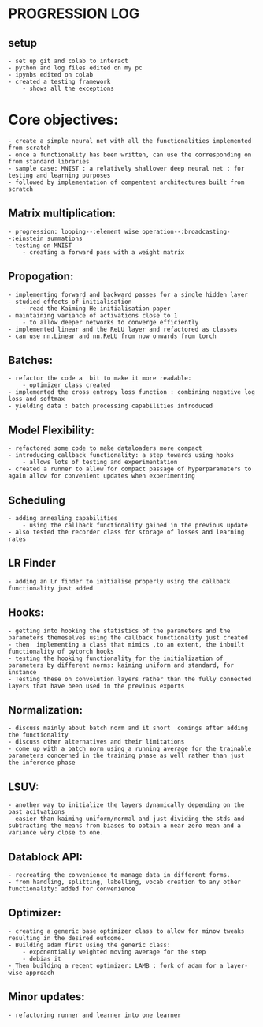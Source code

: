 # PROGRESSION LOG

## setup

	- set up git and colab to interact 
	- python and log files edited on my pc
	- ipynbs edited on colab
	- created a testing framework
		- shows all the exceptions 

# Core objectives:
	
	- create a simple neural net with all the functionalities implemented from scratch
	- once a functionality has been written, can use the corresponding on from standard libraries
	- sample case: MNIST : a relatively shallower deep neural net : for testing and learning purposes
	- followed by implementation of compentent architectures built from scratch

## Matrix multiplication:

	- progression: looping--:element wise operation--:broadcasting--:einstein summations
	- testing on MNIST
		- creating a forward pass with a weight matrix 

## Propogation:

	- implementing forward and backward passes for a single hidden layer
	- studied effects of initialisation 
		- read the Kaiming He initialisation paper
	- maintaining variance of activations close to 1 
		- to allow deeper networks to converge efficiently
	- implemented linear and the ReLU layer and refactored as classes
	- can use nn.Linear and nn.ReLU from now onwards from torch

## Batches:
	
	- refactor the code a  bit to make it more readable:
		- optimizer class created
	- implemented the cross entropy loss function : combining negative log loss and softmax 
	- yielding data : batch processing capabilities introduced 

## Model Flexibility:

	- refactored some code to make dataloaders more compact 
	- introducing callback functionality: a step towards using hooks
		- allows lots of testing and experimentation 
	- created a runner to allow for compact passage of hyperparameters to again allow for convenient updates when experimenting
	 

## Scheduling 

	- adding annealing capabilities 
		- using the callback functionality gained in the previous update
	- also tested the recorder class for storage of losses and learning rates

## LR Finder
	
	- adding an Lr finder to initialise properly using the callback functionality just added
	
## Hooks:
	
	- getting into hooking the statistics of the parameters and the parameters themeselves using the callback functionality just created
	- then  implementing a class that mimics ,to an extent, the inbuilt functionality of pytorch hooks
	- testing the hooking functionality for the initialization of parameters by different norms: kaiming uniform and standard, for instance
	- Testing these on convolution layers rather than the fully connected layers that have been used in the previous exports

## Normalization:

	- discuss mainly about batch norm and it short  comings after adding the functionality 
	- discuss other alternatives and their limitations
	- come up with a batch norm using a running average for the trainable parameters concerned in the training phase as well rather than just the inference phase 

## LSUV:
	
	- another way to initialize the layers dynamically depending on the past acitvations
	- easier than kaiming uniform/normal and just dividing the stds and subtracting the means from biases to obtain a near zero mean and a variance very close to one.

## Datablock API:

	- recreating the convenience to manage data in different forms.
	- from handling, splitting, labelling, vocab creation to any other functionality: added for convenience

## Optimizer:
	
	- creating a generic base optimizer class to allow for minow tweaks resulting in the desired outcome.
	- Building adam first using the generic class:
		- exponentially weighted moving average for the step
		- debias it 
	- Then building a recent optimizer: LAMB : fork of adam for a layer-wise approach

## Minor updates:
	
	- refactoring runner and learner into one learner
